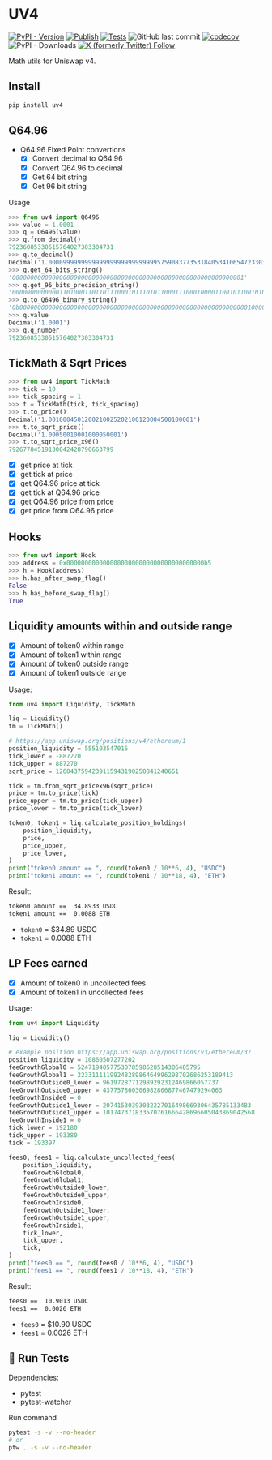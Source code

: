 # UV4

[![PyPI - Version](https://img.shields.io/pypi/v/uv4?style=flat&color=31C854)](https://github.com/mmsaki/uv4/releases)
[![Publish](https://github.com/mmsaki/uv4/actions/workflows/release.yml/badge.svg)](https://github.com/mmsaki/uv4/actions/workflows/release.yml)
[![Tests](https://github.com/mmsaki/uv4/actions/workflows/test.yml/badge.svg)](https://github.com/mmsaki/uv4/actions/workflows/test.yml)
![GitHub last commit](https://img.shields.io/github/last-commit/mmsaki/uv4)
[![codecov](https://codecov.io/github/mmsaki/uv4/graph/badge.svg?token=36PUOA0L5F)](https://codecov.io/github/mmsaki/uv4)
![PyPI - Downloads](https://img.shields.io/pypi/dm/uv4)
[![X (formerly Twitter) Follow](https://img.shields.io/twitter/follow/msakiart)](https://x.com/intent/follow?screen_name=msakiart)

Math utils for Uniswap v4.

## Install

```sh
pip install uv4
```

## Q64.96

- Q64.96 Fixed Point convertions
  - [x] Convert decimal to Q64.96
  - [x] Convert Q64.96 to decimal
  - [x] Get 64 bit string
  - [x] Get 96 bit string

Usage

```py
>>> from uv4 import Q6496
>>> value = 1.0001
>>> q = Q6496(value)
>>> q.from_decimal()
79236085330515764027303304731
>>> q.to_decimal()
Decimal('1.00009999999999999999999999999957590837735318405341065472330397412292768422048538923263549804688')
>>> q.get_64_bits_string()
'0000000000000000000000000000000000000000000000000000000000000001'
>>> q.get_96_bits_precision_string()
'000000000000011010001101101110001011101011000111000100001100101100101001010111101001111000011011'
>>> q.to_Q6496_binary_string()
'0b0000000000000000000000000000000000000000000000000000000000000001000000000000011010001101101110001011101011000111000100001100101100101001010111101001111000011011'
>>> q.value
Decimal('1.0001')
>>> q.q_number
79236085330515764027303304731
```

## TickMath & Sqrt Prices

```py
>>> from uv4 import TickMath
>>> tick = 10
>>> tick_spacing = 1
>>> t = TickMath(tick, tick_spacing)
>>> t.to_price()
Decimal('1.0010004501200210025202100120004500100001')
>>> t.to_sqrt_price()
Decimal('1.00050010001000050001')
>>> t.to_sqrt_price_x96()
79267784519130042428790663799
```

- [x] get price at tick
- [x] get tick at price
- [x] get Q64.96 price at tick
- [x] get tick at Q64.96 price
- [x] get Q64.96 price from price
- [x] get price from Q64.96 price

## Hooks

```py
>>> from uv4 import Hook
>>> address = 0x00000000000000000000000000000000000000b5
>>> h = Hook(address)
>>> h.has_after_swap_flag()
False
>>> h.has_before_swap_flag()
True
```

## Liquidity amounts within and outside range

- [x] Amount of token0 within range
- [x] Amount of token1 within range
- [x] Amount of token0 outside range
- [x] Amount of token1 outside range

Usage:

```py
from uv4 import Liquidity, TickMath

liq = Liquidity()
tm = TickMath()

# https://app.uniswap.org/positions/v4/ethereum/1
position_liquidity = 555103547015
tick_lower = -887270
tick_upper = 887270
sqrt_price = 1260437594239115943190250841240651

tick = tm.from_sqrt_pricex96(sqrt_price)
price = tm.to_price(tick)
price_upper = tm.to_price(tick_upper)
price_lower = tm.to_price(tick_lower)

token0, token1 = liq.calculate_position_holdings(
    position_liquidity,
    price,
    price_upper,
    price_lower,
)
print("token0 amount == ", round(token0 / 10**6, 4), "USDC")
print("token1 amount == ", round(token1 / 10**18, 4), "ETH")
```

Result:

```txt
token0 amount ==  34.8933 USDC
token1 amount ==  0.0088 ETH
```

- `token0` = $34.89 USDC
- `token1` = 0.0088 ETH

## LP Fees earned

- [x] Amount of token0 in uncollected fees
- [x] Amount of token1 in uncollected fees

Usage:

```py
from uv4 import Liquidity

liq = Liquidity()

# example position https://app.uniswap.org/positions/v3/ethereum/37
position_liquidity = 10860507277202
feeGrowthGlobal0 = 5247194057753078598628514306485795
feeGrowthGlobal1 = 2233111119924828986464996298702686253189413
feeGrowthOutside0_lower = 96197287712989292312469866057737
feeGrowthOutside0_upper = 437757860306982806877467479294063
feeGrowthInside0 = 0
feeGrowthOutside1_lower = 20741530393032227016498669306435785133483
feeGrowthOutside1_upper = 101747371833570761666428696605043869042568
feeGrowthInside1 = 0
tick_lower = 192180
tick_upper = 193380
tick = 193397

fees0, fees1 = liq.calculate_uncollected_fees(
    position_liquidity,
    feeGrowthGlobal0,
    feeGrowthGlobal1,
    feeGrowthOutside0_lower,
    feeGrowthOutside0_upper,
    feeGrowthInside0,
    feeGrowthOutside1_lower,
    feeGrowthOutside1_upper,
    feeGrowthInside1,
    tick_lower,
    tick_upper,
    tick,
)
print("fees0 == ", round(fees0 / 10**6, 4), "USDC")
print("fees1 == ", round(fees1 / 10**18, 4), "ETH")
```

Result:

```txt
fees0 ==  10.9013 USDC
fees1 ==  0.0026 ETH
```

- `fees0` = $10.90 USDC
- `fees1` = 0.0026 ETH

## 🧪 Run Tests

Dependencies:

- pytest
- pytest-watcher

Run command

```sh
pytest -s -v --no-header
# or
ptw . -s -v --no-header
```
